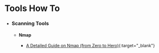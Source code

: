 # Tools How To
 
* ### Scanning Tools

	* #### Nmap
		
		* [A Detailed Guide on Nmap (from Zero to Hero)](https://www.peerlyst.com/posts/a-detailed-guide-on-nmap-from-zero-to-hero-chiheb-chebbi){:target="_blank"}